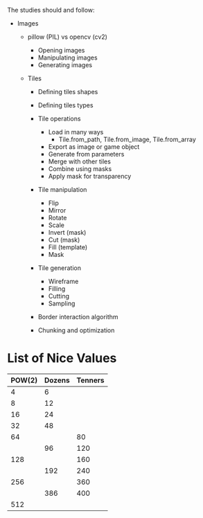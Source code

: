 The studies should and follow:

- Images
  - pillow (PIL) vs opencv (cv2)
    - Opening images
    - Manipulating images
    - Generating images
  
  - Tiles
    - Defining tiles shapes
    - Defining tiles types
    - Tile operations
      - Load in many ways
        - Tile.from_path, Tile.from_image, Tile.from_array
      - Export as image or game object
      - Generate from parameters
      - Merge with other tiles
      - Combine using masks
      - Apply mask for transparency
    
    - Tile manipulation
      - Flip
      - Mirror
      - Rotate
      - Scale
      - Invert (mask)
      - Cut (mask)
      - Fill (template)
      - Mask
    
    - Tile generation
      - Wireframe
      - Filling
      - Cutting
      - Sampling
    
    - Border interaction algorithm
    - Chunking and optimization


# List of Nice Values

| POW(2) | Dozens | Tenners |
|--------|--------|---------|
| 4      | 6      |         |
| 8      | 12     |         |
| 16     | 24     |         |
| 32     | 48     |         |
| 64     |        | 80      |
|        | 96     | 120     |
| 128    |        | 160     |
|        | 192    | 240     |
| 256    |        | 360     |
|        | 386    | 400     |
| 512    |        |         |